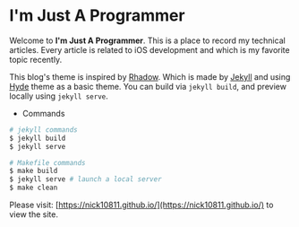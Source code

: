 # I'm Just A Programmer

Welcome to **I'm Just A Programmer**. This is a place to record my technical articles. Every article is related to iOS development and which is my favorite topic recently.

This blog's theme is inspired by [Rhadow](https://rhadow.github.io). Which is made by [Jekyll](https://docs.github.com/en/pages/setting-up-a-github-pages-site-with-jekyll) and using [Hyde](https://github.com/poole/hyde) theme as a basic theme. You can build via `jekyll build`, and preview locally using `jekyll serve`.


* Commands

```bash
# jekyll commands
$ jekyll build
$ jekyll serve

# Makefile commands
$ make build
$ jekyll serve # launch a local server
$ make clean
```

Please visit: [https://nick10811.github.io/](https://nick10811.github.io/) to view the site.

